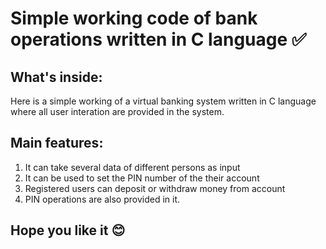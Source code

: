 # Simple working code of bank operations written in C language ✅
## What's inside:
Here is a simple working of a virtual banking system written in C language where all user interation are provided in the system.
## Main features:
1. It can take several data of different persons as input
2. It can be used to set the PIN number of the their account
3. Registered users can deposit or withdraw money from account
4. PIN operations are also provided in it.
## Hope you like it 😊
